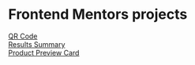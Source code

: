 # Frontend Mentors projects
<a href="https://vinicius-delfin.github.io/my-frontend-mentor-projects/qr-code-component/" target="_blank">QR Code</a><br>
<a href="https://vinicius-delfin.github.io/my-frontend-mentor-projects/results-summary-component" target="_blank">Results Summary</a><br>
<a href="">Product Preview Card</a><br>
